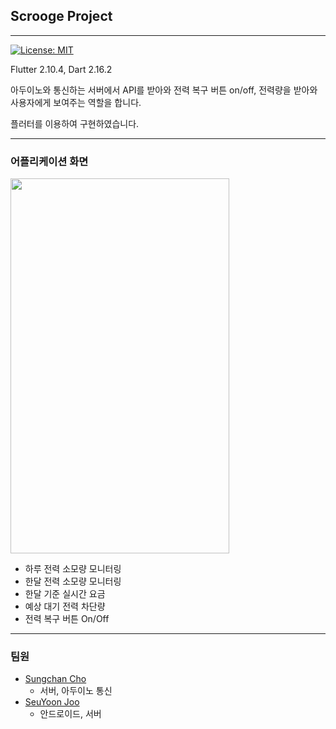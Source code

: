 ## Scrooge Project

------

[![License: MIT](https://img.shields.io/badge/License-MIT-yellow.svg)](https://opensource.org/licenses/MIT) 

Flutter 2.10.4, Dart 2.16.2

아두이노와 통신하는 서버에서 API를 받아와 전력 복구 버튼 on/off, 전력량을 받아와 사용자에게 보여주는 역할을 합니다.

플러터를 이용하여 구현하였습니다.



---

### 어플리케이션 화면
<img src="https://user-images.githubusercontent.com/48765232/193955864-bf4de90f-a92b-4c56-884e-8c762823e2af.png" width="350" height="600">


- 하루 전력 소모량 모니터링
- 한달 전력 소모량 모니터링
- 한달 기준 실시간 요금
- 예상 대기 전력 차단량
- 전력 복구 버튼 On/Off 

---

### 팀원 

- [Sungchan Cho](https://github.com/JoeSeongchan)
  - 서버, 아두이노 통신
- [SeuYoon Joo](https://github.com/JooSeuYoon)
  - 안드로이드, 서버
